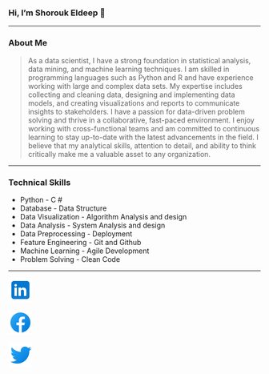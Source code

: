 ### Hi, I’m Shorouk Eldeep 👋

___

### About Me
> As a data scientist, I have a strong foundation in statistical analysis, data mining, and machine learning techniques. I am skilled in programming languages such as Python and R and have experience working with large and complex data sets. My expertise includes collecting and cleaning data, designing and implementing data models, and creating visualizations and reports to communicate insights to stakeholders. I have a passion for data-driven problem solving and thrive in a collaborative, fast-paced environment. I enjoy working with cross-functional teams and am committed to continuous learning to stay up-to-date with the latest advancements in the field. I believe that my analytical skills, attention to detail, and ability to think critically make me a valuable asset to any organization.

___

### Technical Skills
-	Python                                    - C #                         
-	Database                                  - Data Structure
-	Data Visualization                        - Algorithm Analysis and design
-	Data Analysis                             - System Analysis and design
-	Data Preprocessing                        - Deployment
-	Feature Engineering                       - Git and Github
-	Machine Learning                          - Agile Development
-	Problem Solving                           - Clean Code

___

[![LinkedIn](Icons/icons8-linkedin-48.png)](https://www.linkedin.com/in/shorouk-elsayed-eldeep-8373881b8/)


[![Facebook](Icons/icons8-facebook-48.png)](https://www.facebook.com/ahmed.eldeep.35513?mibextid=LQQJ4d)


[![twitter](Icons/icons8-twitter-48.png)](https://twitter.com/Shorouk_balena)



